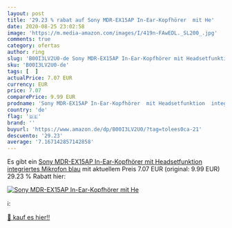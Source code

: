 ```yaml
---
layout: post
title: '29.23 % rabat auf Sony MDR-EX15AP In-Ear-Kopfhörer  mit He'
date: 2020-08-25 23:02:58
image: 'https://m.media-amazon.com/images/I/419n-FAwEDL._SL200_.jpg'
comments: true
category: ofertas
author: ring
slug: 'B00I3LV2U0-de Sony MDR-EX15AP In-Ear-Kopfhörer mit Headsetfunktion...'
sku: 'B00I3LV2U0-de'
tags: [  ]
actualPrice: 7.07 EUR
currency: EUR
price: 7.07
comparePrice: 9.99 EUR
prodname: 'Sony MDR-EX15AP In-Ear-Kopfhörer  mit Headsetfunktion  integriertes Mikrofon  blau'
country: 'de'
flag: '🇩🇪'
brand: ''
buyurl: 'https://www.amazon.de/dp/B00I3LV2U0/?tag=tolees0ca-21'
descuento: '29.23'
average: '7.167142857142858'
---
```


Es gibt ein [Sony MDR-EX15AP In-Ear-Kopfhörer  mit Headsetfunktion  integriertes Mikrofon  blau](https://www.amazon.de/dp/B00I3LV2U0/?tag=tolees0ca-21) mit aktuellem Preis 7.07 EUR (original: 9.99 EUR) 29.23 % Rabatt hier:

[![Sony MDR-EX15AP In-Ear-Kopfhörer  mit He](https://m.media-amazon.com/images/I/419n-FAwEDL._SL200_.jpg)](https://www.amazon.de/dp/B00I3LV2U0/?tag=tolees0ca-21)

ℹ️:


[🛒 kauf es hier!!](https://www.amazon.de/dp/B00I3LV2U0/?tag=tolees0ca-21)
